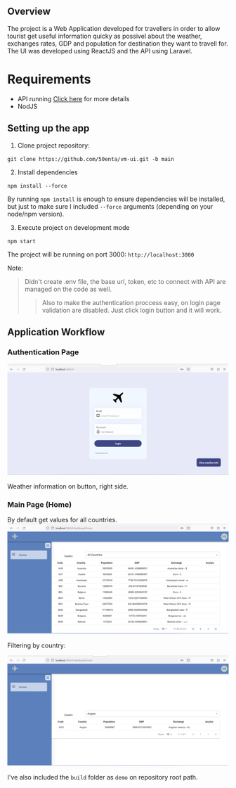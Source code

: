 ## Overview
The project is a Web Application developed for travellers in order to allow tourist get useful information quicky as possivel about the weather, exchanges rates, GDP and population for destination they want to travell for.
The UI was developed using ReactJS and the API using Laravel.

# Requirements
- API running [Click here](https://github.com/50enta/vm-api.git) for more details
- NodJS 
 
## Setting up the app
1. Clone project repository:
```
git clone https://github.com/50enta/vm-ui.git -b main
```

2. Install dependencies
```
npm install --force
```
By running `npm install` is enough to ensure dependencies will be installed, but just to make sure I included `--force` arguments (depending on your node/npm version).

3. Execute project on development mode
```
npm start
```
The project will be running on port 3000: `http://localhost:3000`


Note:
> Didn't create .env file, the base url, token, etc to connect with API are managed on the code as well.
>> Also to make the authentication proccess easy, on login page validation are disabled. Just click login button and it will work.


## Application Workflow

### Authentication Page
![Login Page](assets/login.png)

Weather information on button, right side.

### Main Page (Home)

By default get values for all countries.
![Main Page](assets/main.png)

Filtering by country:

![Main Page](assets/main2.png)

I've also included the `build` folder as `demo` on repository root path.